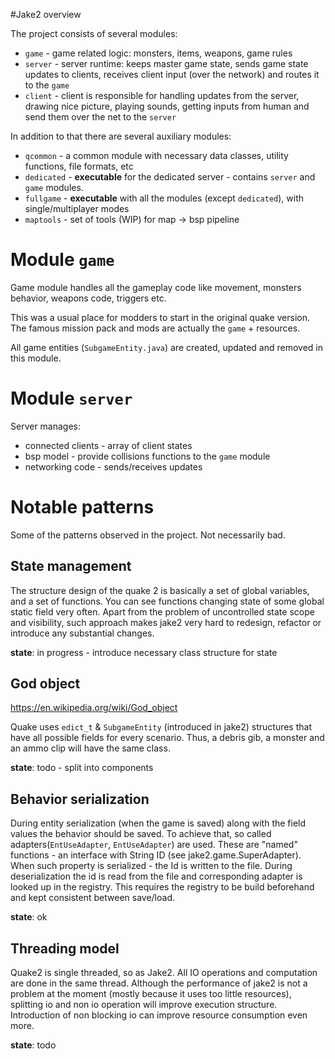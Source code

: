 #Jake2 overview

The project consists of several modules:

  * `game` - game related logic: monsters, items, weapons, game rules
  * `server` - server runtime: keeps master game state, sends game state updates to clients, receives client input 
  (over the network) and routes it to the `game`
  * `client` - client is responsible for handling updates from the server, drawing nice picture, playing sounds,
  getting inputs from human and send them over the net to the `server`
  
In addition to that there are several auxiliary modules:

  * `qcommon` - a common module with necessary data classes, utility functions, file formats, etc
  * `dedicated` - **executable** for the dedicated server - contains `server` and `game` modules.
  * `fullgame` - **executable** with all the modules (except `dedicated`), with single/multiplayer modes
  * `maptools` - set of tools (WIP) for map -> bsp pipeline
  
# Module `game`

Game module handles all the gameplay code like movement, monsters behavior, weapons code, triggers etc.

This was a usual place for modders to start in the original quake version.
The famous mission pack and mods are actually the `game` + resources.

All game entities (`SubgameEntity.java`) are created, updated and removed in this module. 

# Module `server`

Server manages:
 * connected clients - array of client states
 * bsp model - provide collisions functions to the `game` module
 * networking code - sends/receives updates

# Notable patterns

Some of the patterns observed in the project. Not necessarily bad.

## State management

The structure design of the quake 2 is basically a set of global variables, and a set of functions.
You can see functions changing state of some global static field very often. 
Apart from the problem of uncontrolled state scope and visibility, such approach makes jake2 very hard to redesign, refactor or introduce any substantial changes.

**state**: in progress - introduce necessary class structure for state 

## God object
https://en.wikipedia.org/wiki/God_object

Quake uses `edict_t` & `SubgameEntity` (introduced in jake2) structures that have all possible fields for every scenario.
Thus, a debris gib, a monster and an ammo clip will have the same class.

**state**: todo - split into components

## Behavior serialization

During entity serialization (when the game is saved) along with the field values the behavior should be saved.
To achieve that, so called adapters(`EntUseAdapter`, `EntUseAdapter`) are used. 
These are "named" functions - an interface with String ID (see jake2.game.SuperAdapter).
When such property is serialized - the Id is written to the file.
During deserialization the id is read from the file and corresponding adapter is looked up in the registry.
This requires the registry to be build beforehand and kept consistent between save/load.

**state**: ok

## Threading model

Quake2 is single threaded, so as Jake2. All IO operations and computation are done in the same thread.
Although the performance of jake2 is not a problem at the moment (mostly because it uses too little resources),
splitting io and non io operation will improve execution structure.
Introduction of non blocking io can improve resource consumption even more.

**state**: todo